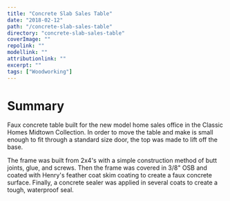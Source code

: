 ```yaml
---
title: "Concrete Slab Sales Table"
date: "2018-02-12"
path: "/concrete-slab-sales-table"
directory: "concrete-slab-sales-table"
coverImage: ""
repolink: ""
modellink: ""
attributionlink: ""
excerpt: ""
tags: ["Woodworking"]
---
```


# Summary

Faux concrete table built for the new model home sales office in the Classic Homes Midtown Collection. In order to move the table and make is small enough to fit through a standard size door, the top was made to lift off the base.

The frame was built from 2x4's with a simple construction method of butt joints, glue, and screws. Then the frame was covered in 3/8" OSB and coated with Henry's feather coat skim coating to create a faux concrete surface. Finally, a concrete sealer was applied in several coats to create a tough, waterproof seal.

